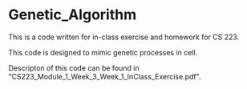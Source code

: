 # Genetic_Algorithm
This is a code written for in-class exercise and homework for CS 223. 

This code is designed to mimic genetic processes in cell.

Descripton of this code can be found in "CS223_Module_1_Week_3_Week_1_InClass_Exercise.pdf".
